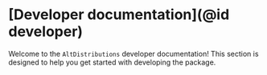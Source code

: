 # [Developer documentation](@id developer)

Welcome to the `AltDistributions` developer documentation! This section is designed to help you get started with developing the package.
